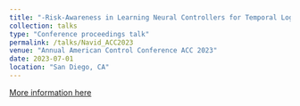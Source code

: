 ```yaml
---
title: "-Risk-Awareness in Learning Neural Controllers for Temporal Logic Objectives"
collection: talks
type: "Conference proceedings talk"
permalink: /talks/Navid_ACC2023
venue: "Annual American Control Conference ACC 2023"
date: 2023-07-01
location: "San Diego, CA"
---
```

[More information here](https://acc2023.a2c2.org/conference-program-2/#)

